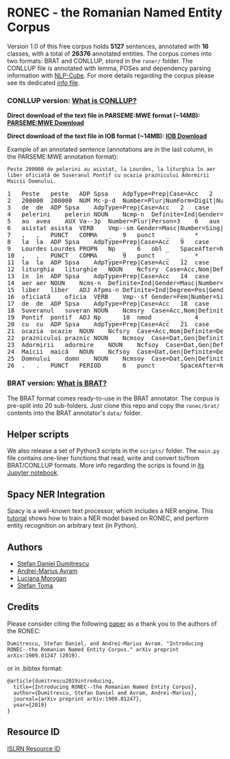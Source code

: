 # RONEC - the Romanian Named Entity Corpus 

Version 1.0 of this free corpus holds **5127** sentences, annotated with **16** classes, with a total of **26376** annotated entities. The corpus comes into two formats: BRAT and CONLLUP, stored in the `roner/` folder. The CONLLUP file is annotated with lemma, POSes and dependency parsing information with [NLP-Cube](https://github.com/adobe/NLP-Cube). For more details regarding the corpus please see its dedicated [info file](ronec/README.md).

### CONLLUP version: [What is CONLLUP?](http://universaldependencies.org/ext-format.html)
**Direct download of the text file in PARSEME:MWE format (~14MB): [PARSEME:MWE Download](ronec/conllup/ronec.conllup)**

**Direct download of the text file in IOB format (~14MB): [IOB Download](ronec/conllup/ronec_iob.conllup)**

Example of an annotated sentence (annotations are in the last column, in the PARSEME:MWE annotation format):

``Peste 200000 de pelerini au asistat, la Lourdes, la liturghia în aer liber oficiată de Suveranul Pontif cu ocazia praznicului Adormirii Maicii Domnului.``

<pre>
1	Peste	peste	ADP	Spsa	AdpType=Prep|Case=Acc	2	advmod	_	_	*
2	200000	200000	NUM	Mc-p-d	Number=Plur|NumForm=Digit|NumType=Card	4	nummod	_	_	1:NUMERIC_VALUE
3	de	de	ADP	Spsa	AdpType=Prep|Case=Acc	2	case	_	_	*
4	pelerini	pelerin	NOUN	Ncmp-n	Definite=Ind|Gender=Masc|Number=Plur	6	nsubj	_	_	2:PERSON
5	au	avea	AUX	Va--3p	Number=Plur|Person=3	6	aux	_	_	*
6	asistat	asista	VERB	Vmp--sm	Gender=Masc|Number=Sing|VerbForm=Part	0	root	_	SpaceAfter=No	*
7	,	,	PUNCT	COMMA	_	9	punct	_	_	*
8	la	la	ADP	Spsa	AdpType=Prep|Case=Acc	9	case	_	_	*
9	Lourdes	Lourdes	PROPN	Np	_	6	obl	_	SpaceAfter=No	3:GPE
10	,	,	PUNCT	COMMA	_	9	punct	_	_	*
11	la	la	ADP	Spsa	AdpType=Prep|Case=Acc	12	case	_	_	*
12	liturghia	liturghie	NOUN	Ncfsry	Case=Acc,Nom|Definite=Def|Gender=Fem|Number=Sing	6	obl	_	_	*
13	în	în	ADP	Spsa	AdpType=Prep|Case=Acc	14	case	_	_	*
14	aer	aer	NOUN	Ncms-n	Definite=Ind|Gender=Masc|Number=Sing	12	nmod	_	_	*
15	liber	liber	ADJ	Afpms-n	Definite=Ind|Degree=Pos|Gender=Masc|Number=Sing	14	amod	_	_	*
16	oficiată	oficia	VERB	Vmp--sf	Gender=Fem|Number=Sing|VerbForm=Part	12	acl	_	_	*
17	de	de	ADP	Spsa	AdpType=Prep|Case=Acc	18	case	_	_	*
18	Suveranul	suveran	NOUN	Ncmsry	Case=Acc,Nom|Definite=Def|Gender=Masc|Number=Sing	16	nmod:agent	_	_	4:PERSON
19	Pontif	pontif	ADJ	Np	_	18	nmod	_	_	4
20	cu	cu	ADP	Spsa	AdpType=Prep|Case=Acc	21	case	_	_	*
21	ocazia	ocazie	NOUN	Ncfsry	Case=Acc,Nom|Definite=Def|Gender=Fem|Number=Sing	16	obl	_	_	*
22	praznicului	praznic	NOUN	Ncmsoy	Case=Dat,Gen|Definite=Def|Gender=Masc|Number=Sing	21	nmod	_	_	*
23	Adormirii	adormire	NOUN	Ncfsoy	Case=Dat,Gen|Definite=Def|Gender=Fem|Number=Sing	22	nmod	_	_	5:EVENT
24	Maicii	maică	NOUN	Ncfsoy	Case=Dat,Gen|Definite=Def|Gender=Fem|Number=Sing	23	nmod	_	_	5
25	Domnului	domn	NOUN	Ncmsoy	Case=Dat,Gen|Definite=Def|Gender=Masc|Number=Sing	23	nmod	_	SpaceAfter=No	5
26	.	.	PUNCT	PERIOD	_	6	punct	_	SpaceAfter=No	*
</pre>

### BRAT version: [What is BRAT?](http://brat.nlplab.org/)
The BRAT format comes ready-to-use in the BRAT annotator. The corpus is pre-split into 20 sub-folders. Just clone this repo and copy the `ronec/brat/` contents into the BRAT annotator's `data/` folder.

## Helper scripts

We also release a set of Python3 scripts in the `scripts/` folder. The `main.py` file contains one-liner functions that read, write and convert to/from BRAT/CONLLUP formats. More info regarding the scrips is found in [its Jupyter notebook](scripts/examples.ipynb).

## Spacy NER Integration

Spacy is a well-known text processor, which includes a NER engine. This [tutorial](https://github.com/dumitrescustefan/ronec/blob/master/spacy) shows how to train a NER model based on RONEC, and perform entity recognition on arbitrary text (in Python).

## Authors
+ [Stefan Daniel Dumitrescu](https://www.linkedin.com/in/stefandumitrescu/)
+ [Andrei-Marius Avram](https://ro.linkedin.com/in/andrei-marius-avram-80698a169) 
+ [Luciana Morogan](https://www.linkedin.com/in/luciana-morogan-a7879568/)
+ [Stefan Toma](https://www.linkedin.com/in/stefan-adrian-toma-00a6b770/)

## Credits
Please consider citing the following [paper](https://arxiv.org/abs/1909.01247) as a thank you to the authors of the RONEC: 
```
Dumitrescu, Stefan Daniel, and Andrei-Marius Avram. "Introducing RONEC--the Romanian Named Entity Corpus." arXiv preprint arXiv:1909.01247 (2019).
```
or in .bibtex format:
```
@article{dumitrescu2019introducing,
  title={Introducing RONEC--the Romanian Named Entity Corpus},
  author={Dumitrescu, Stefan Daniel and Avram, Andrei-Marius},
  journal={arXiv preprint arXiv:1909.01247},
  year={2019}
}
```

## Resource ID
[ISLRN Resource ID](http://www.islrn.org/resources/723-333-596-623-8/)

